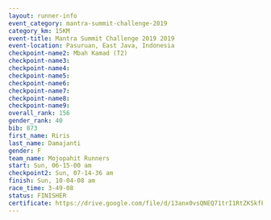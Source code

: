 ```yaml
---
layout: runner-info 
event_category: mantra-summit-challenge-2019 
category_km: 15KM 
event-title: Mantra Summit Challenge 2019 2019 
event-location: Pasuruan, East Java, Indonesia 
checkpoint-name2: Mbah Kamad (T2) 
checkpoint-name3: 
checkpoint-name4: 
checkpoint-name5: 
checkpoint-name6: 
checkpoint-name7: 
checkpoint-name8: 
checkpoint-name9: 
overall_rank: 156
gender_rank: 40
bib: 873
first_name: Riris
last_name: Damajanti
gender: F
team_name: Mojopahit Runners
start: Sun, 06-15-00 am
checkpoint2: Sun, 07-14-36 am
finish: Sun, 10-04-08 am
race_time: 3-49-08
status: FINISHER
certificate: https://drive.google.com/file/d/13anx0vsQNEQ71trI1RtZKSkfFE4Mo_1f/view?usp=sharing
---
```

